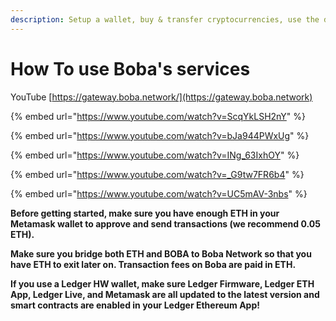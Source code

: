 ```yaml
---
description: Setup a wallet, buy & transfer cryptocurrencies, use the different chains...
---
```


# How To use Boba's services


YouTube [https://gateway.boba.network/](https://gateway.boba.network)

{% embed url="https://www.youtube.com/watch?v=ScqYkLSH2nY" %}

{% embed url="https://www.youtube.com/watch?v=bJa944PWxUg" %}

{% embed url="https://www.youtube.com/watch?v=INg_63IxhOY" %}

{% embed url="https://www.youtube.com/watch?v=_G9tw7FR6b4" %}

{% embed url="https://www.youtube.com/watch?v=UC5mAV-3nbs" %}

**Before getting started, make sure you have enough ETH in your Metamask wallet to approve and send transactions (we recommend 0.05 ETH).**

**Make sure you bridge both ETH and BOBA to Boba Network so that you have ETH to exit later on. Transaction fees on Boba are paid in ETH.**

**If you use a Ledger HW wallet, make sure Ledger Firmware, Ledger ETH App, Ledger Live, and Metamask are all updated to the latest version and smart contracts are enabled in your Ledger Ethereum App!**
